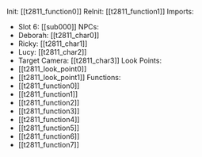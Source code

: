 Init: [[t2811_function0]]
ReInit: [[t2811_function1]]
Imports:
- Slot 6: [[sub000]]
NPCs:
- Deborah: [[t2811_char0]]
- Ricky: [[t2811_char1]]
- Lucy: [[t2811_char2]]
- Target Camera: [[t2811_char3]]
Look Points:
- [[t2811_look_point0]]
- [[t2811_look_point1]]
Functions:
- [[t2811_function0]]
- [[t2811_function1]]
- [[t2811_function2]]
- [[t2811_function3]]
- [[t2811_function4]]
- [[t2811_function5]]
- [[t2811_function6]]
- [[t2811_function7]]

